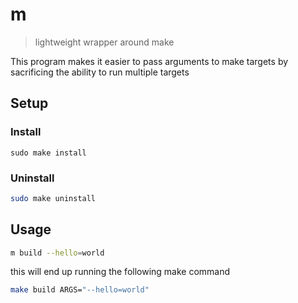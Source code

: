 # m

> lightweight wrapper around make

This program makes it easier to pass arguments to make targets
by sacrificing the ability to run multiple targets

## Setup

### Install

```
sudo make install
```

### Uninstall

```sh
sudo make uninstall
```

## Usage

```sh
m build --hello=world
```

this will end up running the following make command

```sh
make build ARGS="--hello=world"
```
